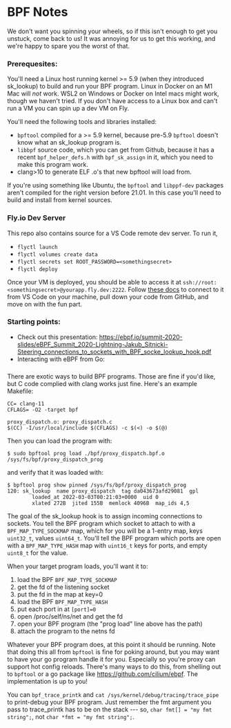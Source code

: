 # BPF Notes

We don't want you spinning your wheels, so if this isn't enough to get you unstuck, come back to us! It was annoying for us to get this working, and we're happy to spare you the worst of that.

### Prerequesites:

You'll need a Linux host running kernel >= 5.9 (when they introduced sk_lookup) to build and run your BPF program. Linux in Docker on an M1 Mac will _not_ work. WSL2 on Windows or Docker on Intel macs might work, though we haven't tried. If you don't have access to a Linux box and can't run a VM you can spin up a dev VM on Fly.

You'll need the following tools and libraries installed:
  - `bpftool` compiled for a >= 5.9 kernel, because pre-5.9 `bpftool` doesn't know what an sk_lookup program is.
  - `libbpf` source code, which you can get from Github, because it has a recent `bpf_helper_defs.h` with `bpf_sk_assign` in it, which you need to make this program work.
  - clang>10 to generate ELF .o's that new bpftool will load from.

If you're using something like Ubuntu, the `bpftool` and `libppf-dev` packages aren't compiled for the right version before 21.01. In this case you'll need to build and install from kernel sources. 

### Fly.io Dev Server

This repo also contains source for a VS Code remote dev server. To run it,

- `flyctl launch`
- `flyctl volumes create data`
- `flyctl secrets set ROOT_PASSWORD=<somethingsecret>`
- `flyctl deploy`

Once your VM is deployed, you should be able to access it at `ssh://root:<somethingsecret>@yourapp.fly.dev:2222`. Follow [these docs](https://code.visualstudio.com/docs/remote/ssh) to connect to it from VS Code on your machine, pull down your code from GitHub, and move on with the fun part.

### Starting points:

- Check out this presentation: https://ebpf.io/summit-2020-slides/eBPF_Summit_2020-Lightning-Jakub_Sitnicki-Steering_connections_to_sockets_with_BPF_socke_lookup_hook.pdf
- Interacting with eBPF from Go: 

### 

There are exotic ways to build BPF programs. Those are fine if you'd like, but C code complied with clang works just fine. Here's an example Makefile:

```
CC= clang-11
CFLAGS= -O2 -target bpf

proxy_dispatch.o: proxy_dispatch.c
$(CC) -I/usr/local/include $(CFLAGS) -c $(<) -o $(@)
```

Then you can load the program with:

```
$ sudo bpftool prog load ./bpf/proxy_dispatch.bpf.o /sys/fs/bpf/proxy_dispatch_prog
```

and verify that it was loaded with:

```
$ bpftool prog show pinned /sys/fs/bpf/proxy_dispatch_prog
120: sk_lookup  name proxy_dispatch  tag da043673afd29081  gpl
        loaded_at 2022-03-03T00:21:03+0000  uid 0
        xlated 272B  jited 155B  memlock 4096B  map_ids 4,5
```

The goal of the sk_lookup hook is to assign incoming connections to sockets. You tell the BPF program which socket to attach to with a `BPF_MAP_TYPE_SOCKMAP` map, which for you will be a 1-entry map, keys `uint32_t`, values `uint64_t`. You'll tell the BPF program which ports are open with a `BPF_MAP_TYPE_HASH` map with `uint16_t` keys for ports, and empty `uint8_t` for the value. 

When your target program loads, you'll want it to:
1. load the BPF `BPF_MAP_TYPE_SOCKMAP`
2. get the fd of the listening socket
3. put the fd in the map at key=0
4. load the BPF `BPF_MAP_TYPE_HASH`
5. put each port in at `[port]=0`
6. open /proc/self/ns/net and get the fd
7. open your BPF program (the "prog load" line above has the path)
8. attach the program to the netns fd

Whatever your BPF program does, at this point it should be running. Note that doing this all from `bpftool` is fine for poking around, but you may want to have your go program handle it for you. Especially so you're proxy can support hot config reloads. There's many ways to do this, from shelling out to `bpftool` or a go package like https://github.com/cilium/ebpf. The implementation is up to you!

You can `bpf_trace_printk` and `cat /sys/kernel/debug/tracing/trace_pipe` to print-debug your BPF program. Just remember the fmt argument you pass to trace_printk has to be on the stack --- so, `char fmt[] = "my fmt string";`, not `char *fmt = "my fmt string";`.
